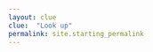 ```yaml
---
layout: clue
clue:  "Look up"
permalink: site.starting_permalink
---
```

<!-- This is the first link that people go to in your treasure hunt -->
